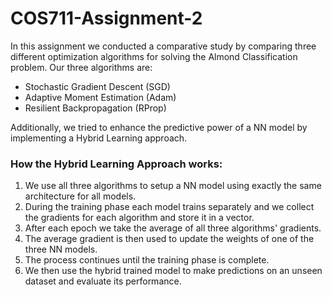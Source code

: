 # COS711-Assignment-2

In this assignment we conducted a comparative study by comparing three different optimization algorithms for solving the Almond Classification problem. Our three algorithms are:
- Stochastic Gradient Descent (SGD)
- Adaptive Moment Estimation (Adam)
- Resilient Backpropagation (RProp)

Additionally, we tried to enhance the predictive power of a NN model by implementing a Hybrid Learning approach.

### How the Hybrid Learning Approach works:
1. We use all three algorithms to setup a NN model using exactly the same architecture for all models.
2. During the training phase each model trains separately and we collect the gradients for each algorithm and store it in a vector.
3. After each epoch we take the average of all three algorithms' gradients.
4. The average gradient is then used to update the weights of one of the three NN models.
5. The process continues until the training phase is complete.
6. We then use the hybrid trained model to make predictions on an unseen dataset and evaluate its performance.
